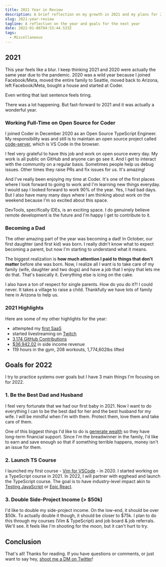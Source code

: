 ```yaml
---
title: 2021 Year in Review
description: A brief reflection on my growth in 2021 and my plans for 2022
slug: 2021-year-review
tagline: A reflection on the year and goals for the next year
date: 2022-01-06T04:53:44.533Z
tags:
  - Miscellaneous
---
```

## 2021 

This year feels like a blur. I keep thinking 2021 and 2020 were actually the same year due to the pandemic. 2020 was a wild year because I joined Facebook/Meta, moved the entire family to Seattle, moved back to Arizona, left Facebook/Meta, bought a house and started at Coder.

Even writing that last sentence feels tiring. 

There was a lot happening. But fast-forward to 2021 and it was actually a wonderful year. 

### Working Full-Time on Open Source for Coder

I joined Coder in December 2020 as an Open Source TypeScript Engineer. My responsibility was and still is to maintain an open source project called [code-server](https://github.com/coder/code-server), which is VS Code in the browser.

I feel very grateful to have this job and work on open source every day. My work is all public on GitHub and anyone can go see it. And I get to interact with the community on a regular basis. Sometimes people help us debug issues. Other times they raise PRs and fix issues for us. It's amazing!

And I've really been enjoying my time at Coder. It's one of the first places where I look forward to going to work and I'm learning new things everyday. I would say I looked forward to work 90% of the year. Yes, I had bad days. But I also have many many days where I am thinking about work on the weekend because I'm so excited about this space.

DevTools, specifically IDEs, is an exciting space. I do genuinely believe remote development is the future and I'm happy I get to contribute to it.

### Becoming a Dad

The other amazing part of the year was becoming a dad! In October, our first daughter (and first kid) was born. I really didn't know what to expect becoming a parent, but now I'm starting to understand what it means.

The biggest realization is **how much attention I paid to things that don't matter** before she was born. Now, I realize all I want is to take care of my family (wife, daughter and two dogs) and have a job that I enjoy that lets me do that. That's basically it. Everything else is icing on the cake.

I also have a ton of respect for single parents. How do you do it?! I could never. It takes a village to raise a child. Thankfully we have lots of family here in Arizona to help us.

### 2021 Highlights

Here are some of my other highlights for the year:
- attempted my [first SaaS](https://www.dip.chat/)
- started livestreaming on [Twitch](https://www.twitch.tv/jsjoeio)
- [3,174 GitHub Contributions](https://mobile.twitter.com/jsjoeio/status/1472061053521383430/photo/1)
- [$36,942.02](https://www.indiehackers.com/post/2021-income-report-36-942-02-4cff64da74) in side income revenue 
- 119 hours in the gym, 208 workouts, 1,774,602lbs lifted

## Goals for 2022

I try to practice systems over goals but I have 3 main things I'm focusing on for 2022.

### 1. Be the Best Dad and Husband

I feel very fortunate that we had our first baby in 2021. Now I want to do everything I can to be the best dad for her and the best husband for my wife. I will be mindful when I'm with them. Protect them, love them and take care of them. 

One of this biggest things I'd like to do is [generate wealth](https://jdnoc.com/guides/increasing-wealth-as-a-father) so they have long-term financial support. Since I'm the breadwinner in the family, I'd like to earn and save enough so that if something terrible happens, money isn't an issue for them.

### 2. Launch TS Course 

I launched my first course - [Vim for VSCode](https://vimforvscode.com/) - in 2020. I started working on a TypeScript course in 2021. In 2022, I will partner with egghead and launch the TypeScript course. The goal is to have industry-level impact akin to [Testing JavaScript](https://testingjavascript.com/) or [Epic React](https://epicreact.dev/). 

### 3. Double Side-Project Income (> $50k)

I'd like to double my side-project income. On the low-end, it should be over $50k. To actually double it though, it should be closer to $75k. I plan to do this through my courses (Vim & TypeScript) and job board & job referrals. We'll see. It feels like I'm shooting for the moon, but it can't hurt to try.

## Conclusion

That's all! Thanks for reading. If you have questions or comments, or just want to say hey, [shoot me a DM on Twitter](https://joeprevite.com/dm)!
